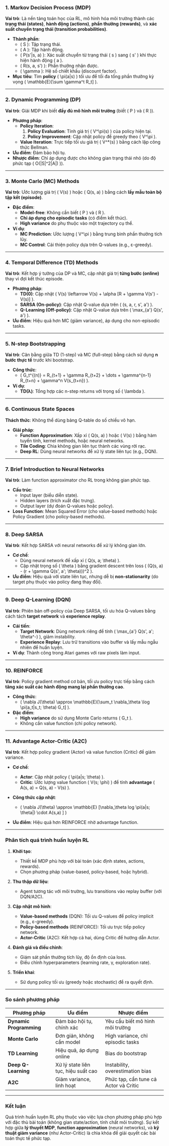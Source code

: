 ### **1. Markov Decision Process (MDP)**  
**Vai trò**: Là nền tảng toán học của RL, mô hình hóa môi trường thành các **trạng thái (states)**, **hành động (actions)**, **phần thưởng (rewards)**, và **xác suất chuyển trạng thái (transition probabilities)**.  
- **Thành phần**:  
  - \( S \): Tập trạng thái.  
  - \( A \): Tập hành động.  
  - \( P(s'|s, a) \): Xác suất chuyển từ trạng thái \( s \) sang \( s' \) khi thực hiện hành động \( a \).  
  - \( R(s, a, s') \): Phần thưởng nhận được.  
  - \( \gamma \): Hệ số chiết khấu (discount factor).  
- **Mục tiêu**: Tìm **policy** \( \pi(a|s) \) tối ưu để tối đa tổng phần thưởng kỳ vọng \( \mathbb{E}[\sum \gamma^t R_t] \).

---

### **2. Dynamic Programming (DP)**  
**Vai trò**: Giải MDP khi biết **đầy đủ mô hình môi trường** (biết \( P \) và \( R \)).  
- **Phương pháp**:  
  - **Policy Iteration**:  
    1. **Policy Evaluation**: Tính giá trị \( V^\pi(s) \) của policy hiện tại.  
    2. **Policy Improvement**: Cập nhật policy để greedy theo \( V^\pi \).  
  - **Value Iteration**: Trực tiếp tối ưu giá trị \( V^*(s) \) bằng cách lặp công thức Bellman.  
- **Ưu điểm**: Đảm bảo hội tụ.  
- **Nhược điểm**: Chỉ áp dụng được cho không gian trạng thái nhỏ (do độ phức tạp \( O(|S|^2|A|) \)).  

---

### **3. Monte Carlo (MC) Methods**  
**Vai trò**: Ước lượng giá trị \( V(s) \) hoặc \( Q(s, a) \) bằng cách **lấy mẫu toàn bộ tập kết (episode)**.  
- **Đặc điểm**:  
  - **Model-free**: Không cần biết \( P \) và \( R \).  
  - **Chỉ áp dụng cho episodic tasks** (có điểm kết thúc).  
  - **High variance** do phụ thuộc vào một trajectory cụ thể.  
- **Ví dụ**:  
  - **MC Prediction**: Ước lượng \( V^\pi \) bằng trung bình phần thưởng tích lũy.  
  - **MC Control**: Cải thiện policy dựa trên Q-values (e.g., ε-greedy).  

---

### **4. Temporal Difference (TD) Methods**  
**Vai trò**: Kết hợp ý tưởng của DP và MC, cập nhật giá trị **từng bước (online)** thay vì đợi kết thúc episode.  
- **Phương pháp**:  
  - **TD(0)**: Cập nhật \( V(s) \leftarrow V(s) + \alpha [R + \gamma V(s') - V(s)] \).  
  - **SARSA (On-policy)**: Cập nhật Q-value dựa trên \( (s, a, r, s', a') \).  
  - **Q-Learning (Off-policy)**: Cập nhật Q-value dựa trên \( \max_{a'} Q(s', a') \).  
- **Ưu điểm**: Hiệu quả hơn MC (giảm variance), áp dụng cho non-episodic tasks.  

---

### **5. N-step Bootstrapping**  
**Vai trò**: Cân bằng giữa TD (1-step) và MC (full-step) bằng cách sử dụng **n bước thực tế** trước khi bootstrap.  
- **Công thức**:  
  - \( G_t^{(n)} = R_{t+1} + \gamma R_{t+2} + \dots + \gamma^{n-1} R_{t+n} + \gamma^n V(s_{t+n}) \).  
- **Ví dụ**:  
  - **TD(λ)**: Tổng hợp các n-step returns với trọng số \( \lambda \).  

---

### **6. Continuous State Spaces**  
**Thách thức**: Không thể dùng bảng Q-table do số chiều vô hạn.  
- **Giải pháp**:  
  - **Function Approximation**: Xấp xỉ \( Q(s, a) \) hoặc \( V(s) \) bằng hàm tuyến tính, kernel methods, hoặc neural networks.  
  - **Tile Coding**: Chia không gian liên tục thành các vùng rời rạc.  
  - **Deep RL**: Dùng neural networks để xử lý state liên tục (e.g., DQN).  

---

### **7. Brief Introduction to Neural Networks**  
**Vai trò**: Làm function approximator cho RL trong không gian phức tạp.  
- **Cấu trúc**:  
  - Input layer (biểu diễn state).  
  - Hidden layers (trích xuất đặc trưng).  
  - Output layer (dự đoán Q-values hoặc policy).  
- **Loss Function**: Mean Squared Error (cho value-based methods) hoặc Policy Gradient (cho policy-based methods).  

---

### **8. Deep SARSA**  
**Vai trò**: Kết hợp SARSA với neural networks để xử lý không gian lớn.  
- **Cơ chế**:  
  - Dùng neural network để xấp xỉ \( Q(s, a; \theta) \).  
  - Cập nhật trọng số \( \theta \) bằng gradient descent trên loss \( (Q(s, a) - (r + \gamma Q(s', a'; \theta)))^2 \).  
- **Ưu điểm**: Hiệu quả với state liên tục, nhưng dễ bị **non-stationarity** (do target phụ thuộc vào policy đang thay đổi).  

---

### **9. Deep Q-Learning (DQN)**  
**Vai trò**: Phiên bản off-policy của Deep SARSA, tối ưu hóa Q-values bằng cách tách **target network** và **experience replay**.  
- **Cải tiến**:  
  - **Target Network**: Dùng network riêng để tính \( \max_{a'} Q(s', a'; \theta^-) \), giảm instability.  
  - **Experience Replay**: Lưu trữ transitions vào buffer và lấy mẫu ngẫu nhiên để huấn luyện.  
- **Ví dụ**: Thành công trong Atari games với raw pixels làm input.  

---

### **10. REINFORCE**  
**Vai trò**: Policy gradient method cơ bản, tối ưu policy trực tiếp bằng cách **tăng xác suất các hành động mang lại phần thưởng cao**.  
- **Công thức**:  
  - \( \nabla J(\theta) \approx \mathbb{E}[\sum_t \nabla_\theta \log \pi(a_t|s_t; \theta) G_t] \).  
- **Đặc điểm**:  
  - **High variance** do sử dụng Monte Carlo returns \( G_t \).  
  - Không cần value function (chỉ policy network).  

---

### **11. Advantage Actor-Critic (A2C)**  
**Vai trò**: Kết hợp policy gradient (Actor) và value function (Critic) để giảm variance.  
- **Cơ chế**:  
  - **Actor**: Cập nhật policy \( \pi(a|s; \theta) \).  
  - **Critic**: Ước lượng value function \( V(s; \phi) \) để tính **advantage** \( A(s, a) = Q(s, a) - V(s) \).  
- **Công thức cập nhật**:  
  - \( \nabla J(\theta) \approx \mathbb{E} [\nabla_\theta log \pi(a|s; \theta|) \cdot A(s,a) ] \) 

- **Ưu điểm**: Hiệu quả hơn REINFORCE nhờ advantage function.  

---

### **Phân tích quá trình huấn luyện RL**  
1. **Khởi tạo**:  
   - Thiết kế MDP phù hợp với bài toán (xác định states, actions, rewards).  
   - Chọn phương pháp (value-based, policy-based, hoặc hybrid).  

2. **Thu thập dữ liệu**:  
   - Agent tương tác với môi trường, lưu transitions vào replay buffer (với DQN/A2C).  

3. **Cập nhật mô hình**:  
   - **Value-based methods** (DQN): Tối ưu Q-values để policy implicit (e.g., ε-greedy).  
   - **Policy-based methods** (REINFORCE): Tối ưu trực tiếp policy network.  
   - **Actor-Critic** (A2C): Kết hợp cả hai, dùng Critic để hướng dẫn Actor.  

4. **Đánh giá và điều chỉnh**:  
   - Giám sát phần thưởng tích lũy, độ ổn định của loss.  
   - Điều chỉnh hyperparameters (learning rate, γ, exploration rate).  

5. **Triển khai**:  
   - Sử dụng policy tối ưu (greedy hoặc stochastic) để ra quyết định.  

---

### **So sánh phương pháp**  
| **Phương pháp**       | **Ưu điểm**                          | **Nhược điểm**                      |  
|------------------------|---------------------------------------|--------------------------------------|  
| **Dynamic Programming** | Đảm bảo hội tụ, chính xác            | Yêu cầu biết mô hình môi trường      |  
| **Monte Carlo**         | Đơn giản, không cần model            | High variance, chỉ episodic tasks   |  
| **TD Learning**         | Hiệu quả, áp dụng online              | Bias do bootstrap                   |  
| **Deep Q-Learning**     | Xử lý state liên tục, hiệu suất cao   | Instability, overestimation bias    |  
| **A2C**                 | Giảm variance, linh hoạt              | Phức tạp, cần tune cả Actor và Critic |  

---

### **Kết luận**  
Quá trình huấn luyện RL phụ thuộc vào việc lựa chọn phương pháp phù hợp với đặc thù bài toán (không gian state/action, tính chất môi trường). Sự kết hợp giữa **lý thuyết MDP**, **function approximation** (neural networks), và **kỹ thuật giảm variance** (như Actor-Critic) là chìa khóa để giải quyết các bài toán thực tế phức tạp.
